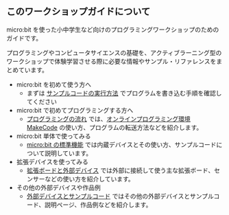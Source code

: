 ## このワークショップガイドについて

micro:bit を使った小中学生など向けのプログラミングワークショップのためのガイドです。

プログラミングやコンピュータサイエンスの基礎を、アクティブラーニング型のワークショップで体験学習させる際に必要な情報やサンプル・リファレンスをまとめています。

- micro:bit を初めて使う方へ
  - まずは [サンプルコードの実行方法](how-to-run.html) でプログラムを書き込む手順を確認してください
- micro:bit で初めてプログラミングする方へ
  - [プログラミングの流れ](programing-flow.md) では、[オンラインプログラミング環境 MakeCode](https://makecode.microbit.org/) の使い方、プログラムの転送方法などを紹介します。
- micro:bit 単体で使ってみる
  - [micro:bit の標準機能](devices.html) では内蔵デバイスとその使い方、サンプルコードについて説明しています。
- 拡張デバイスを使ってみる
  - [拡張ボードと外部デバイス](extensions.html) では外部に接続して使う主な拡張ボード、センサーなどの使い方を紹介しています。
- その他の外部デバイスや作品例
  - [外部デバイスとサンプルコード](examples.html) ではその他の外部デバイスとサンプルコード、説明ページ、作品例などを紹介します。
